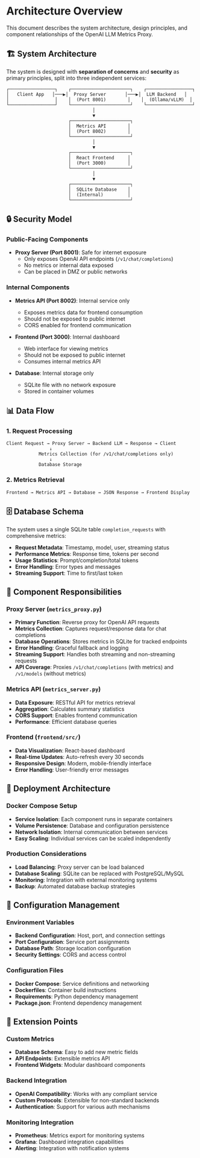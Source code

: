 # Architecture Overview

This document describes the system architecture, design principles, and component relationships of the OpenAI LLM Metrics Proxy.

## 🏗️ System Architecture

The system is designed with **separation of concerns** and **security** as primary principles, split into three independent services:

```
┌─────────────────┐    ┌──────────────────────┐    ┌─────────────────┐
│   Client App   │───▶│  Proxy Server       │───▶│  LLM Backend   │
│                 │    │  (Port 8001)        │    │  (Ollama/vLLM)  │
└─────────────────┘    └──────────────────────┘    └─────────────────┘
                                │
                                ▼
                       ┌──────────────────────┐
                       │  Metrics API        │
                       │  (Port 8002)        │
                       └──────────────────────┘
                                │
                                ▼
                       ┌──────────────────────┐
                       │  React Frontend     │
                       │  (Port 3000)        │
                       └──────────────────────┘
                                │
                                ▼
                       ┌──────────────────────┐
                       │  SQLite Database    │
                       │  (Internal)         │
                       └──────────────────────┘
```

## 🔒 Security Model

### Public-Facing Components
- **Proxy Server (Port 8001)**: Safe for internet exposure
  - Only exposes OpenAI API endpoints (`/v1/chat/completions`)
  - No metrics or internal data exposed
  - Can be placed in DMZ or public networks

### Internal Components
- **Metrics API (Port 8002)**: Internal service only
  - Exposes metrics data for frontend consumption
  - Should not be exposed to public internet
  - CORS enabled for frontend communication

- **Frontend (Port 3000)**: Internal dashboard
  - Web interface for viewing metrics
  - Should not be exposed to public internet
  - Consumes internal metrics API

- **Database**: Internal storage only
  - SQLite file with no network exposure
  - Stored in container volumes

## 📊 Data Flow

### 1. Request Processing
```
Client Request → Proxy Server → Backend LLM → Response → Client
                ↓
            Metrics Collection (for /v1/chat/completions only)
                ↓
            Database Storage
```

### 2. Metrics Retrieval
```
Frontend → Metrics API → Database → JSON Response → Frontend Display
```

## 🗄️ Database Schema

The system uses a single SQLite table `completion_requests` with comprehensive metrics:

- **Request Metadata**: Timestamp, model, user, streaming status
- **Performance Metrics**: Response time, tokens per second
- **Usage Statistics**: Prompt/completion/total tokens
- **Error Handling**: Error types and messages
- **Streaming Support**: Time to first/last token

## 🔄 Component Responsibilities

### Proxy Server (`metrics_proxy.py`)
- **Primary Function**: Reverse proxy for OpenAI API requests
- **Metrics Collection**: Captures request/response data for chat completions
- **Database Operations**: Stores metrics in SQLite for tracked endpoints
- **Error Handling**: Graceful fallback and logging
- **Streaming Support**: Handles both streaming and non-streaming requests
- **API Coverage**: Proxies `/v1/chat/completions` (with metrics) and `/v1/models` (without metrics)

### Metrics API (`metrics_server.py`)
- **Data Exposure**: RESTful API for metrics retrieval
- **Aggregation**: Calculates summary statistics
- **CORS Support**: Enables frontend communication
- **Performance**: Efficient database queries

### Frontend (`frontend/src/`)
- **Data Visualization**: React-based dashboard
- **Real-time Updates**: Auto-refresh every 30 seconds
- **Responsive Design**: Modern, mobile-friendly interface
- **Error Handling**: User-friendly error messages

## 🐳 Deployment Architecture

### Docker Compose Setup
- **Service Isolation**: Each component runs in separate containers
- **Volume Persistence**: Database and configuration persistence
- **Network Isolation**: Internal communication between services
- **Easy Scaling**: Individual services can be scaled independently

### Production Considerations
- **Load Balancing**: Proxy server can be load balanced
- **Database Scaling**: SQLite can be replaced with PostgreSQL/MySQL
- **Monitoring**: Integration with external monitoring systems
- **Backup**: Automated database backup strategies

## 🔧 Configuration Management

### Environment Variables
- **Backend Configuration**: Host, port, and connection settings
- **Port Configuration**: Service port assignments
- **Database Path**: Storage location configuration
- **Security Settings**: CORS and access control

### Configuration Files
- **Docker Compose**: Service definitions and networking
- **Dockerfiles**: Container build instructions
- **Requirements**: Python dependency management
- **Package.json**: Frontend dependency management

## 🚀 Extension Points

### Custom Metrics
- **Database Schema**: Easy to add new metric fields
- **API Endpoints**: Extensible metrics API
- **Frontend Widgets**: Modular dashboard components

### Backend Integration
- **OpenAI Compatibility**: Works with any compliant service
- **Custom Protocols**: Extensible for non-standard backends
- **Authentication**: Support for various auth mechanisms

### Monitoring Integration
- **Prometheus**: Metrics export for monitoring systems
- **Grafana**: Dashboard integration capabilities
- **Alerting**: Integration with notification systems
